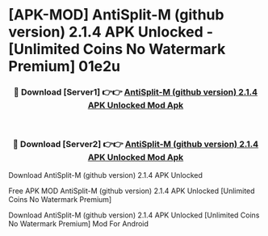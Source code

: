 # [APK-MOD] AntiSplit-M (github version) 2.1.4 APK Unlocked - [Unlimited Coins No Watermark Premium] 01e2u



<div align="center">
<h3>🔴 Download [Server1] 👉👉 <a href="https://momento.my/?title=AntiSplit-M_(github_version)_2.1.4_APK_Unlocked">AntiSplit-M (github version) 2.1.4 APK Unlocked Mod Apk</a></h3><br>

<h3>🔴 Download [Server2] 👉👉 <a href="https://momento.my/?title=AntiSplit-M_(github_version)_2.1.4_APK_Unlocked">AntiSplit-M (github version) 2.1.4 APK Unlocked Mod Apk</a></h3>
</div>



Download AntiSplit-M (github version) 2.1.4 APK Unlocked 

Free APK MOD AntiSplit-M (github version) 2.1.4 APK Unlocked [Unlimited Coins No Watermark Premium]

Download AntiSplit-M (github version) 2.1.4 APK Unlocked [Unlimited Coins No Watermark Premium] Mod For Android
